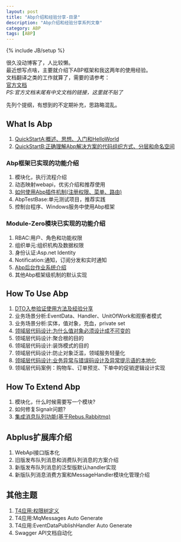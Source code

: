```yaml
---
layout: post
title: "Abp介绍和经验分享-目录"
description: "Abp介绍和经验分享系列文章"
category: ABP
tags: [ABP]
---
```

{% include JB/setup %}

很久没动博客了，人比较懒。  
最近想写点啥，主要就介绍下ABP框架和我这两年的使用经验。  
文档翻译之类的工作就算了，需要的请参考：  
[官方文档](https://www.aspnetboilerplate.com/Pages/Documents)  
*PS:官方文档末尾有中文文档的链接，这里就不贴了*

先列个提纲，有想到的不定期补充，思路略混乱。

## What Is Abp
1. [QuickStartA:概述、思想、入门和HelloWorld](/abp/2017/08/07/abp-quick-start-hello-world)
1. [QuickStartB:正确理解Abp解决方案的代码组织方式、分层和命名空间](/abp/2017/08/16/abp-quick-start-b-namespace-and-layers)


### Abp框架已实现的功能介绍
1. 模块化，执行流程介绍
1. 动态映射webapi，优劣介绍和推荐使用
1. [如何使用Abp插件机制(注册权限、菜单、路由)](/abp/2017/08/21/abp-how-to-use-plugin)
1. AbpTestBase:单元测试项目，推荐实践
1. 控制台程序、Windows服务中使用Abp框架


### Module-Zero模块已实现的功能介绍
1. RBAC:用户、角色和功能权限 
1. 组织单元:组织机构及数据权限
1. 身份认证:Asp.net Identity
1. Notification:通知，订阅分发和实时通知 
1. [Abp后台作业系统介绍](/abp/2017/09/05/abp-four-impl-of-background-job-store)
1. 其他Abp框架级机制的默认实现


## How To Use Abp
1. [DTO入参验证使用方法及经验分享](/abp/2017/10/26/abp-input-dto-validation)
1. 业务场景分析:EventData、Handler、UnitOfWork和观察者模式
1. 业务场景分析:实体，值对象，充血，private set
1. [领域层代码设计:为什么值对象必须设计成不可变的](/abp/2017/09/04/abp-why-value-object-should-be-immutable)
1. 领域层代码设计:聚合根的目的
1. 领域层代码设计:装饰模式的目的
1. 领域层代码设计:防止对象泛滥，领域服务轻量化
1. [领域层代码设计:业务异常与错误码设计及异常提示语的本地化](/abp/2017/08/28/abp-error-code-design)
1. 领域层代码案例：购物车、订单预览、下单中的促销逻辑设计实现

## How To Extend Abp
1. 模块化，什么时候需要写一个模块?
1. 如何修复Signalr问题?
1. [集成消息队列功能(基于Rebus.Rabbitmq)](/abp/2017/10/25/abp-message-queue-integration-sln)


## Abplus扩展库介绍
1. WebApi接口版本化
1. 旧版发布队列消息和消费队列消息的方案介绍
1. 新版发布队列消息的泛型版默认handler实现
1. 新版队列消息消费方案和MessageHandler模块化管理介绍


## 其他主题
1. [T4应用:权限树定义](/abp/2017/11/21/abp-t4-for-permissions)
1. T4应用:MqMessages Auto Generate
1. T4应用:EventDataPublishHandler Auto Generate
1. Swagger API文档自动化
